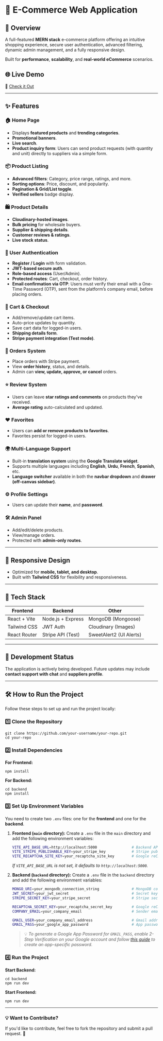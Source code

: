 # 🛒 E-Commerce Web Application

## 🚀 Overview
A full-featured **MERN stack** e-commerce platform offering an intuitive shopping experience, secure user authentication, advanced filtering, dynamic admin management, and a fully responsive design.  

Built for **performance**, **scalability**, and **real-world eCommerce** scenarios.

## 🌐 Live Demo  
🔗 [Check it Out](https://ecommerce-fullstack-website.vercel.app/)

---

## ✨ Features

### 🏠 Home Page
- Displays **featured products** and **trending categories**.
- **Promotional banners**.
- **Live search**.
- **Product inquiry form**: Users can send product requests (with quantity and unit) directly to suppliers via a simple form.

### 📦 Product Listing
- **Advanced filters**: Category, price range, ratings, and more.
- **Sorting options**: Price, discount, and popularity.
- **Pagination & Grid/List toggle**.
- **Verified sellers** badge display.

### 🛍️ Product Details
- **Cloudinary-hosted images**.
- **Bulk pricing** for wholesale buyers.
- **Supplier & shipping details**.
- **Customer reviews & ratings**.
- **Live stock status**.

### 👤 User Authentication
- **Register / Login** with form validation.
- **JWT-based secure auth**.
- **Role-based access** (User/Admin).
- **Protected routes**: Cart, checkout, order history.
- **Email confirmation via OTP**: Users must verify their email with a One-Time Password (OTP), sent from the platform’s company email, before placing orders.

### 🛒 Cart & Checkout
- Add/remove/update cart items.
- Auto-price updates by quantity.
- Save cart data for logged-in users.
- **Shipping details form**.
- **Stripe payment integration (Test mode)**.

### 🧾 Orders System
- Place orders with Stripe payment.
- View **order history**, status, and details.
- Admin can **view, update, approve, or cancel** orders.

### ⭐ Review System
- Users can leave **star ratings and comments** on products they've received.
- **Average rating** auto-calculated and updated.

### ❤️ Favorites
- Users can **add or remove products to favorites**.
- Favorites persist for logged-in users.

### 🌍 Multi-Language Support
- Built-in **translation system** using the **Google Translate widget**.
- Supports multiple languages including **English**, **Urdu**, **French**, **Spanish**, etc.
- **Language switcher** available in both the **navbar dropdown** and **drawer (off-canvas sidebar)**.

### ⚙️ Profile Settings
- Users can update their **name**, and **password**.

### 🛠️ Admin Panel
- Add/edit/delete products.
- View/manage orders.
- Protected with **admin-only routes**.

---

## 📱 Responsive Design
- Optimized for **mobile, tablet, and desktop**.
- Built with **Tailwind CSS** for flexibility and responsiveness.

---

## 🧰 Tech Stack

| Frontend       | Backend         | Other         |
|----------------|------------------|----------------|
| React + Vite   | Node.js + Express | MongoDB (Mongoose) |
| Tailwind CSS   | JWT Auth          | Cloudinary (Images) |
| React Router   | Stripe API (Test) | SweetAlert2 (UI Alerts) |

---

## 🔧 Development Status
The application is actively being developed. Future updates may include **contact support with chat** and **suppliers profile**.

---

## 🛠 How to Run the Project

Follow these steps to set up and run the project locally:

### 1️⃣ Clone the Repository
```
git clone https://github.com/your-username/your-repo.git
cd your-repo
```

### 2️⃣ Install Dependencies  
**For Frontend:**
```
npm install
```

**For Backend:**
```
cd backend
npm install
```

### 3️⃣ Set Up Environment Variables

You need to create two `.env` files: one for the **frontend** and one for the **backend**.

1. **Frontend (`main` directory):**
   Create a `.env` file in the `main` directory and add the following environment variables:

   ```bash
   VITE_API_BASE_URL=http://localhost:5000                # Backend API base URL
   VITE_STRIPE_PUBLISHABLE_KEY=your_stripe_key            # Stripe publishable key
   VITE_RECAPTCHA_SITE_KEY=your_recaptcha_site_key        # Google reCAPTCHA site key
   ```

   *If `VITE_API_BASE_URL` is not set, it defaults to `http://localhost:5000`.*

2. **Backend (`backend` directory):**
   Create a `.env` file in the `backend` directory and add the following environment variables:

   ```bash
   MONGO_URI=your_mongodb_connection_string               # MongoDB connection string
   JWT_SECRET=your_jwt_secret                             # Secret key for JWT signing
   STRIPE_SECRET_KEY=your_stripe_secret                   # Stripe secret key

   RECAPTCHA_SECRET_KEY=your_recaptcha_secret_key         # Google reCAPTCHA secret key for backend validation
   COMPANY_EMAIL=your_company_email                       # Sender email for outgoing platform emails

   GMAIL_USER=your_company_email_address                  # Gmail address used to send OTPs
   GMAIL_PASS=your_google_app_password                    # App password generated from Google account
   ```

   > 💡 *To generate a Google App Password for `GMAIL_PASS`, enable 2-Step Verification on your Google account and follow [this guide](https://support.google.com/accounts/answer/185833?hl=en) to create an app-specific password.*


### 4️⃣ Run the Project  
**Start Backend:**
```
cd backend
npm run dev
```

**Start Frontend:**
```
npm run dev
```

---

### 💡 Want to Contribute?
If you'd like to contribute, feel free to fork the repository and submit a pull request. 🚀 
